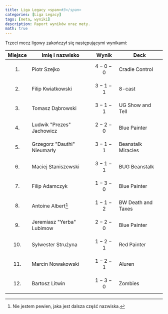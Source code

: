 ```yaml
---
title: Liga Legacy <span>#3</span>
categories: [Liga Legacy]
tags: [meta, wyniki]
description: Raport wyników oraz mety.
math: true
---
```


Trzeci mecz ligowy zakończył się następującymi wynikami:

|  Miejsce  | Imię i nazwisko          | Wynik       | Deck               |
|:---------:|--------------------------|-------------|--------------------|
| $$ 1. $$  | Piotr Szejko             | $$ 4-0-0 $$ | Cradle Control     |
| $$ 2. $$  | Filip Kwiatkowski        | $$ 3-1-1 $$ | 8-cast             |
| $$ 3. $$  | Tomasz Dąbrowski         | $$ 3-1-1 $$ | UG Show and Tell   |
| $$ 4. $$  | Ludwik "Prezes" Jachowicz            | $$ 2-2-0 $$ | Blue Painter       |
| $$ 5. $$  | Grzegorz "Dauthi" Nieumarły            | $$ 3-1-1 $$ | Beanstalk Miracles |
| $$ 6. $$  | Maciej Staniszewski      | $$ 3-1-1 $$ | BUG Beanstalk      |
| $$ 7. $$  | Filip Adamczyk           | $$ 1-3-0 $$ | Blue Painter       |
| $$ 8. $$  | Antoine Albert[^niewiem] | $$ 1-1-2 $$ | BW Death and Taxes |
| $$ 9. $$  | Jeremiasz "Yerba" Lubimow          | $$ 2-2-0 $$ | Blue Painter       |
| $$ 10. $$ | Sylwester Strużyna       | $$ 1-2-1 $$ | Red Painter        |
| $$ 11. $$ | Marcin Nowakowski        | $$ 1-2-1 $$ | Aluren             |
| $$ 12. $$ | Bartosz Litwin           | $$ 1-3-0 $$ | Zombies            |

[^niewiem]: Nie jestem pewien, jaka jest dalsza część nazwiska.
